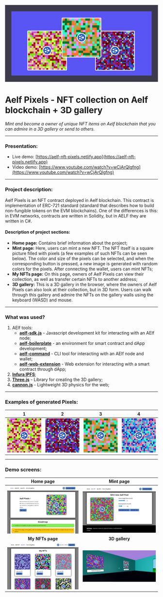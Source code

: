 <img src="images/project-img.png">

# Aelf Pixels - NFT collection on Aelf blockchain + 3D gallery

<i>Mint and become a owner of unique NFT items on Aelf blockchain that you can admire in a 3D gallery or send to others.</i>

---------

### Presentation:

- Live demo: [https://aelf-nft-pixels.netlify.app](https://aelf-nft-pixels.netlify.app)
- Video demo: [https://www.youtube.com/watch?v=wCjArQlgfng](https://www.youtube.com/watch?v=wCjArQlgfng)

----------

### Project description:

Aelf Pixels is an NFT contract deployed in Aelf blockchain. This contract is implementation of ERC-721 standard (standard that describes how to build non-fungible tokens on the EVM blockchains). One of the differences is this: in EVM networks, contracts are written in Solidity, but in AELF they are written in C#.

#### Description of project sections:

- **Home page:** Contains brief information about the project;
- **Mint page:** Here, users can mint a new NFT. The NFT itself is a square picture filled with pixels (a few examples of such NFTs can be seen below). The color and size of the pixels can be selected, and when the corresponding button is pressed, a new image is generated with random colors for the pixels. After connecting the wallet, users can mint NFTs;
- **My NFTs page:** On this page, owners of Aelf Pixels can view their collection, as well as transfer certain NFTs to another address;
- **3D gallery:** This is a 3D gallery in the browser, where the owners of Aelf Pixels can also look at their collection, but in 3D form. Users can walk through this gallery and admire the NFTs on the gallery walls using the keyboard (WASD) and mouse.

----------

### What was used?

1. AElf tools:
    * [**aelf-sdk.js**](https://github.com/AElfProject/aelf-sdk.js) - Javascript development kit for interacting with an AElf node;
    * [**aelf-boilerplate**](https://github.com/AElfProject/aelf-boilerplate) - an environment for smart contract and dApp development;
    * [**aelf-command**](https://github.com/AElfProject/aelf-command) - CLI tool for interacting with an AElf node and wallet;
    * [**aelf-web-extension**](https://github.com/AElfProject/aelf-web-extension) - Web extension for interacting with a smart contract through dApp;
2. [**Infura IPFS**](https://infura.io/product/ipfs);
3. [**Three.js**](https://threejs.org) - Library for creating the 3D gallery;
4. [**cannon.js**](https://github.com/schteppe/cannon.js) - Lightweight 3D physics for the web;

----------

### Examples of generated Pixels:

1           |  2 |  3 |  4
:-------------------------:|:-------------------------:|:-------------------------:|:-------------------------:
![](images/pixels/1.png)  |  ![](images/pixels/2.png) |  ![](images/pixels/3.png) |  ![](images/pixels/4.png)

----------

### Demo screens:

**Home page** | **Mint page**          
:-------------------------:|:-------------------------:
![](images/demo/demo1.png)  |  ![](images/demo/demo2.png)
**My NFTs page** | **3D gallery**
![](images/demo/demo3.png) |  ![](images/demo/demo4.png) 

